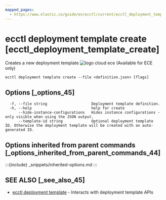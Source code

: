 ```yaml
---
mapped_pages:
  - https://www.elastic.co/guide/en/ecctl/current/ecctl_deployment_template_create.html
---
```


# ecctl deployment template create [ecctl_deployment_template_create]

Creates a new deployment template ![logo cloud ece](https://doc-icons.s3.us-east-2.amazonaws.com/logo_cloud_ece.svg "Supported on {{ece}}") (Available for ECE only)

```
ecctl deployment template create --file <definition.json> [flags]
```


## Options [_options_45]

```
  -f, --file string                    Deployment template definition.
  -h, --help                           help for create
      --hide-instance-configurations   Hides instance configurations - only visible when using the JSON output.
      --template-id string             Optional deployment template ID. Otherwise the deployment template will be created with an auto-generated ID.
```


## Options inherited from parent commands [_options_inherited_from_parent_commands_44]

:::{include} _snippets/inherited-options.md
:::


## SEE ALSO [_see_also_45]

* [ecctl deployment template](/reference/ecctl_deployment_template.md)	 - Interacts with deployment template APIs

